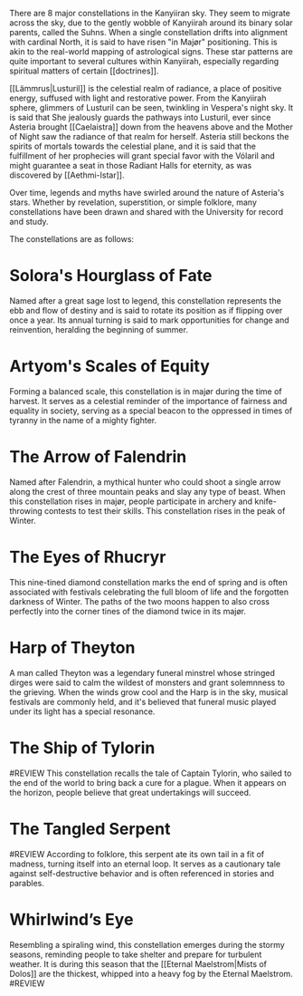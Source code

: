 There are 8 major constellations in the Kanyiiran sky. They seem to migrate across the sky, due to the gently wobble of Kanyiirah around its binary solar parents, called the Suhns. When a single constellation drifts into alignment with cardinal North, it is said to have risen "in Majør" positioning. This is akin to the real-world mapping of astrological signs. These star patterns are quite important to several cultures within Kanyiirah, especially regarding spiritual matters of certain [[doctrines]].

[[Lämmrus|Lusturil]] is the celestial realm of radiance, a place of positive energy, suffused with light and restorative power. From the Kanyiirah sphere, glimmers of Lusturil can be seen, twinkling in Vespera's night sky. It is said that She jealously guards the pathways into Lusturil, ever since Asteria brought [[Caelaistra]] down from the heavens above and the Mother of Night saw the radiance of that realm for herself. Asteria still beckons the spirits of mortals towards the celestial plane, and it is said that the fulfillment of her prophecies will grant special favor with the Vólaril and might guarantee a seat in those Radiant Halls for eternity, as was discovered by [[Aethmi-Istar]].

Over time, legends and myths have swirled around the nature of Asteria's stars. Whether by revelation, superstition, or simple folklore, many constellations have been drawn and shared with the University for record and study. 

The constellations are as follows:  

# Solora's Hourglass of Fate 
Named after a great sage lost to legend, this constellation represents the ebb and flow of destiny and is said to rotate its position as if flipping over once a year. Its annual turning is said to mark opportunities for change and reinvention, heralding the beginning of summer.
  
# Artyom's Scales of Equity 
Forming a balanced scale, this constellation is in majør during the time of harvest. It serves as a celestial reminder of the importance of fairness and equality in society, serving as a special beacon to the oppressed in times of tyranny in the name of a mighty fighter.
  
# The Arrow of Falendrin 
Named after Falendrin, a mythical hunter who could shoot a single arrow along the crest of three mountain peaks and slay any type of beast. When this constellation rises in majør, people participate in archery and knife-throwing contests to test their skills. This constellation rises in the peak of Winter.
  
# The Eyes of Rhucryr 
This nine-tined diamond constellation marks the end of spring and is often associated with festivals celebrating the full bloom of life and the forgotten darkness of Winter. The paths of the two moons happen to also cross perfectly into the corner tines of the diamond twice in its majør.
  
# Harp of Theyton 
A man called Theyton was a legendary funeral minstrel whose stringed dirges were said to calm the wildest of monsters and grant solemnness to the grieving. When the winds grow cool and the Harp is in the sky, musical festivals are commonly held, and it's believed that funeral music played under its light has a special resonance.
  
# The Ship of Tylorin 
#REVIEW
This constellation recalls the tale of Captain Tylorin, who sailed to the end of the world to bring back a cure for a plague. When it appears on the horizon, people believe that great undertakings will succeed.
  
# The Tangled Serpent 
#REVIEW
According to folklore, this serpent ate its own tail in a fit of madness, turning itself into an eternal loop. It serves as a cautionary tale against self-destructive behavior and is often referenced in stories and parables.
  
# Whirlwind’s Eye 
Resembling a spiraling wind, this constellation emerges during the stormy seasons, reminding people to take shelter and prepare for turbulent weather. It is during this season that the [[Eternal Maelstrom|Mists of Dolos]] are the thickest, whipped into a heavy fog by the Eternal Maelstrom.
#REVIEW
